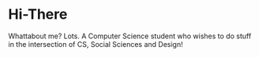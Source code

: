# Hi-There
Whattabout me?
Lots.
A Computer Science student who wishes to do stuff in the intersection of CS, Social Sciences and Design!
